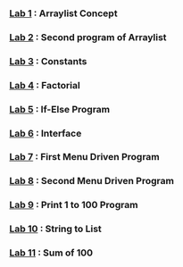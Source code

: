 ### [Lab 1](https://github.com/jatindhobi/Java-Program/blob/main/Arrayintolist.java) : Arraylist Concept
### [Lab 2](https://github.com/jatindhobi/Java-Program/blob/main/Arraylisst1.java) : Second program of Arraylist 
### [Lab 3](https://github.com/jatindhobi/Java-Program/blob/main/Constant.java) : Constants
### [Lab 4](https://github.com/jatindhobi/Java-Program/blob/main/Factorial.java) : Factorial
### [Lab 5](https://github.com/jatindhobi/Java-Program/blob/main/Ifelse.java) : If-Else Program
### [Lab 6](https://github.com/jatindhobi/Java-Program/blob/main/InterfaceDemo.java) : Interface 
### [Lab 7](https://github.com/jatindhobi/Java-Program/blob/main/Menudriven.java) : First Menu Driven Program
### [Lab 8](https://github.com/jatindhobi/Java-Program/blob/main/Menudriven2.java) : Second Menu Driven Program
### [Lab 9](https://github.com/jatindhobi/Java-Program/blob/main/Print1to100.java) : Print 1 to 100 Program
### [Lab 10](https://github.com/jatindhobi/Java-Program/blob/main/Stringtolist.java) : String to List
### [Lab 11](https://github.com/jatindhobi/Java-Program/blob/main/Sumof100.java) : Sum of 100
